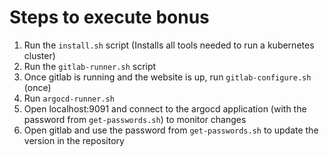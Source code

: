 # Steps to execute bonus

1) Run the `install.sh` script (Installs all tools needed to run a kubernetes cluster)
2) Run the `gitlab-runner.sh` script
4) Once gitlab is running and the website is up, run `gitlab-configure.sh` (once)
5) Run `argocd-runner.sh`
6) Open localhost:9091 and connect to the argocd application (with the password from `get-passwords.sh`) to monitor changes
7) Open gitlab and use the password from `get-passwords.sh` to update the version in the repository

